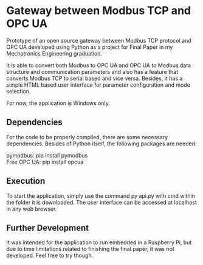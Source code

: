 # Gateway between Modbus TCP and OPC UA

Prototype of an open source gateway between Modbus TCP protocol and OPC UA developed using Python as a project for Final Paper in my Mechatronics Engineering graduation.

It is able to convert both Modbus to OPC UA and OPC UA to Modbus data structure and communication parameters and also has a feature that converts Modbus TCP to serial based and vice versa. Besides, it has a simple HTML based user interface for parameter configuration and mode selection.

For now, the application is Windows only.

## Dependencies

For the code to be properly compiled, there are some necessary dependencies. Besides of Python itself, the following packages are needed:

pymodbus: pip install pymodbus  
Free OPC UA: pip install opcua

## Execution

To start the application, simply use the command py api.py with cmd within the folder it is downloaded. The user interface can be accessed at localhost in any web browser.

## Further Development

It was intended for the application to run embedded in a Raspberry Pi, but due to time limitations related to finishing the final paper, it was not developed. Feel free to try though.
